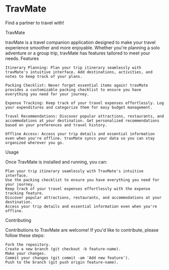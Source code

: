 # TravMate
Find a partner to travel with!

TravMate 

travMate is a travel companion application designed to make your travel experience smoother and more enjoyable. Whether you're planning a solo adventure or a group trip, travMate has features tailored to meet your needs.
Features

    Itinerary Planning: Plan your trip itinerary seamlessly with travMate's intuitive interface. Add destinations, activities, and notes to keep track of your plans.

    Packing Checklist: Never forget essential items again! travMate provides a customizable packing checklist to ensure you have everything you need for your journey.

    Expense Tracking: Keep track of your travel expenses effortlessly. Log your expenditures and categorize them for easy budget management.

    Travel Recommendations: Discover popular attractions, restaurants, and accommodations at your destination. Get personalized recommendations based on your preferences and travel history.

    Offline Access: Access your trip details and essential information even when you're offline. travMate syncs your data so you can stay organized wherever you go.


Usage

Once TravMate is installed and running, you can:

    Plan your trip itinerary seamlessly with TravMate's intuitive interface.
    Use the packing checklist to ensure you have everything you need for your journey.
    Keep track of your travel expenses effortlessly with the expense tracking feature.
    Discover popular attractions, restaurants, and accommodations at your destination.
    Access your trip details and essential information even when you're offline.

Contributing

Contributions to TravMate are welcome! If you'd like to contribute, please follow these steps:

    Fork the repository.
    Create a new branch (git checkout -b feature-name).
    Make your changes.
    Commit your changes (git commit -am 'Add new feature').
    Push to the branch (git push origin feature-name).

